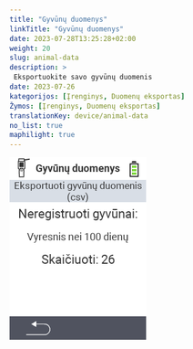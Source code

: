 ```yaml
---
title: "Gyvūnų duomenys"
linkTitle: "Gyvūnų duomenys"
date: 2023-07-28T13:25:28+02:00
weight: 20
slug: animal-data
description: >
 Eksportuokite savo gyvūnų duomenis
date: 2023-07-26
kategorijos: [Įrenginys, Duomenų eksportas]
Žymos: [Įrenginys, Duomenų eksportas]
translationKey: device/animal-data
no_list: true
maphilight: true
---
```

<img src="animal-data.png" alt="VitalControl Duomenų valdymas" title="Duomenų valdymas" usemap="#workmap" class="maphilight" />

<map name="workmap">
  <area shape="rect" coords="2,40,238,80" alt="Eksportuoti gyvūnų duomenis (csv)" title="Eksportuokite savo gyvūnų duomenis&#10;Pelės paspaudimas: atidaryti dokumentaciją" href="/lt/docs/data-export/usb-drive/">

  <area shape="rect" coords="2,80,238,200" alt="Išregistruoti gyvūnus" title="Nurodykite amžių, nuo kurio gyvūnai turėtų būti išregistruoti&#10;Pelės paspaudimas: atidaryti dokumentaciją" href="/lt/docs/device/data-management/animal-data/unregister-animal/">

  <area shape="rect" coords="2,282,120,319" alt="Atgal" title="Visą informaciją ir instrukcijas apie gyvūnų duomenų eksportą rasite čia&#10;Pelės paspaudimas: atidaryti dokumentaciją" href="/lt/docs/device/data-management/">
</map>
